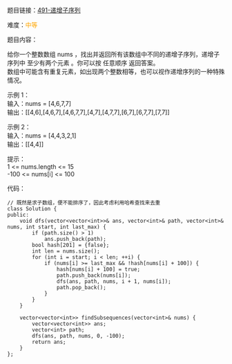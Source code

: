 题目链接：[491-递增子序列](https://leetcode-cn.com/problems/increasing-subsequences/)

难度：<font color="Orange">中等</font>

题目内容：

给你一个整数数组 nums ，找出并返回所有该数组中不同的递增子序列，递增子序列中 至少有两个元素 。你可以按 任意顺序 返回答案。<br>
数组中可能含有重复元素，如出现两个整数相等，也可以视作递增序列的一种特殊情况。

示例 1：<br>
输入：nums = [4,6,7,7]<br>
输出：\[[4,6],[4,6,7],[4,6,7,7],[4,7],[4,7,7],[6,7],[6,7,7],[7,7]]

示例 2：<br>
输入：nums = [4,4,3,2,1]<br>
输出：\[[4,4]]

提示：<br>
1 <= nums.length <= 15<br>
-100 <= nums[i] <= 100


代码：
```
// 既然是求子数组，便不能排序了，因此考虑利用哈希查找来去重
class Solution {
public:
    void dfs(vector<vector<int>>& ans, vector<int>& path, vector<int>& nums, int start, int last_max) {
        if (path.size() > 1)
            ans.push_back(path);
        bool hash[201] = {false};
        int len = nums.size();
        for (int i = start; i < len; ++i) {
            if (nums[i] >= last_max && !hash[nums[i] + 100]) {
                hash[nums[i] + 100] = true;
                path.push_back(nums[i]);
                dfs(ans, path, nums, i + 1, nums[i]);
                path.pop_back();
            }
        }
    }

    vector<vector<int>> findSubsequences(vector<int>& nums) {
        vector<vector<int>> ans;
        vector<int> path;
        dfs(ans, path, nums, 0, -100);
        return ans;
    }
};
```